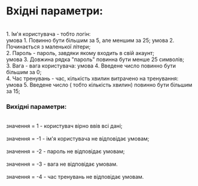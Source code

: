 # Вхідні параметри:
<br> 1. Ім'я користувача - тобто логін:</br>
умова 1. Повинно бути більшим за 5, але меншим за 25;
умова 2. Починається з маленької літери;
<br> 2. Пароль -  пароль, завдяки якому входить в свій акаунт; </br>
умова 3. Довжина рядка "пароль" повинна бути менше 25 символів;   
 3. Вага - вага користувача:
умова 4. Введене число повинно бути більшим за 0;
<br> 4. Час тренувань - час, кількість хвилин витрачено на тренування:</br> 
умова 5. Введене число ( тобто кількість хвилин) повинно бути більшим за 15;
### Вихідні параметри:
<br> значення = 1 - користувач вірно ввів всі дані;</br>
<br>значення = -1 - ім'я користувача не відповідає умовам;</br>
<br>значення = -2 - пароль не відповідає умовам;</br>
<br>значення = -3 - вага не відповідає умовам.</br>
<br>значення = -4 - час тренувань не відповідає умовам.</br>
